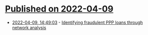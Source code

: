# [Published on 2022-04-09](index.md)

* [2022-04-09, 14:49:03](https://news.ycombinator.com/item?id=30968495) - [Identifying fraudulent PPP loans through network analysis](https://www.tylerjamesjones.com/ppp_network/)
